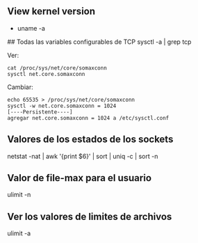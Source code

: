 <!-- *************** SLIDES BEGIN ********************* -->
## View kernel version
- uname -a

## Todas las variables configurables de TCP
sysctl -a | grep tcp

Ver:
```
cat /proc/sys/net/core/somaxconn
sysctl net.core.somaxconn
```

Cambiar:
```
echo 65535 > /proc/sys/net/core/somaxconn
sysctl -w net.core.somaxconn = 1024
[----Persistente----]
agregar net.core.somaxconn = 1024 a /etc/sysctl.conf
```

## Valores de los estados de los sockets
netstat -nat | awk '{print $6}' | sort | uniq -c | sort -n

## Valor de file-max para el usuario
ulimit -n

## Ver los valores de limites de archivos
ulimit -a



